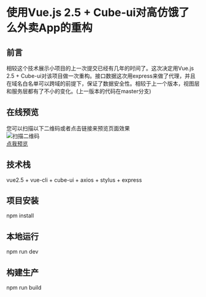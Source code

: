 # 使用Vue.js 2.5 + Cube-ui对高仿饿了么外卖App的重构 #

## 前言

相较这个技术展示小项目的上一次提交已经有几年的时间了。这次决定用Vue.js 2.5 + Cube-ui对该项目做一次重构。接口数据这次用express来做了代理，并且在域名白名单可以跨域的前提下，保证了数据安全性。相较于上一个版本，视图层和服务层都有了不小的变化。(上一版本的代码在master分支)


## 在线预览

您可以扫描以下二维码或者点击链接来预览页面效果<br />
![扫描二维码](https://static.lizhigang.cn/img/qrcode.png)<br />
<a href="https://www.lizhigang.cn/ele/" target="_blank">点我预览</a>


## 技术栈

vue2.5 + vue-cli + cube-ui + axios + stylus + express


## 项目安装

npm install


## 本地运行

npm run dev


## 构建生产

npm run build
